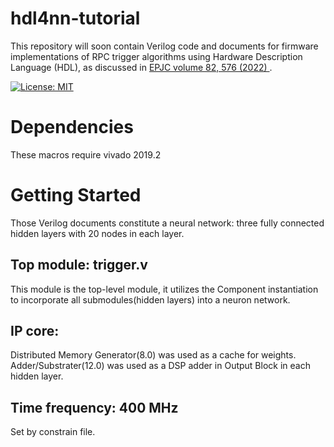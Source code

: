# hdl4nn-tutorial
This repository will soon contain Verilog code and documents for firmware implementations of RPC trigger algorithms using Hardware Description Language (HDL), as discussed in [EPJC volume 82, 576 (2022) ](https://link.springer.com/article/10.1140/epjc/s10052-022-10521-8).

[![License: MIT](https://img.shields.io/badge/License-MIT-yellow.svg)](https://github.com/rustemos/hdl4nn/blob/34b17b0d44bb2de3cf85fb743afeeff594d9d86b/LICENSE)

# Dependencies
These macros require vivado 2019.2

# Getting Started
Those Verilog documents constitute a neural network: three fully connected hidden layers with 20 nodes in each layer.

## Top module: trigger.v
This module is the top-level module, it utilizes the Component instantiation to incorporate all submodules(hidden layers) into a neuron network.

## IP core:
Distributed Memory Generator(8.0) was used as a cache for weights.
Adder/Substrater(12.0) was used as a DSP adder in Output Block in each hidden layer.

## Time frequency: 400 MHz
Set by constrain file.
